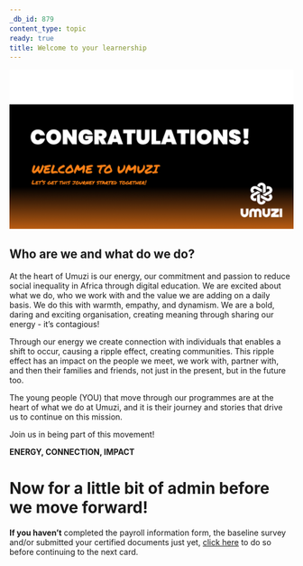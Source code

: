 ```yaml
---
_db_id: 879
content_type: topic
ready: true
title: Welcome to your learnership
---
```


![congratulations pic](Congratulations_pic.png)

## **Who are we and what do we do?**

At the heart of Umuzi is our energy, our commitment and passion to reduce social inequality in Africa through digital education. We are excited about what we do, who we work with and the value we are adding on a daily basis. We do this with warmth, empathy, and dynamism. We are a bold, daring and exciting organisation, creating meaning through sharing our energy - it’s contagious!

Through our energy we create connection with individuals that enables a shift to occur, causing a ripple effect, creating communities. This ripple effect has an impact on the people we meet, we work with, partner with, and then their families and friends, not just in the present, but in the future too. 

The young people (YOU) that move through our programmes are at the heart of what we do at Umuzi, and it is their journey and stories that drive us to continue on this mission.

Join us in being part of this movement!

**ENERGY, CONNECTION, IMPACT**

# **Now for a little bit of admin before we move forward!**

**If you haven’t** completed the payroll information form, the baseline survey and/or submitted your certified documents just yet, [click here]( https://docs.google.com/document/d/18dKQlxM8CMWaP0MJAf5PXdi_mqg_cNfUePiOD_YjhSo/edit) to do so before continuing to the next card. 


